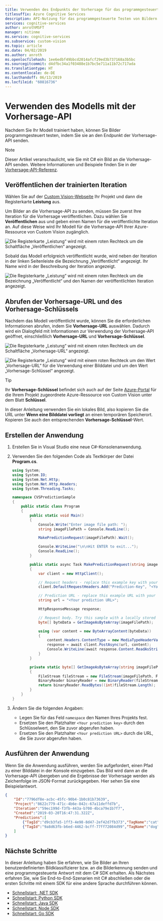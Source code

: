 ```yaml
---
title: Verwenden des Endpunkts der Vorhersage für das programmgesteuerte Testen von Bildern mit einer Klassifizierung – Custom Vision
titlesuffix: Azure Cognitive Services
description: API-Nutzung für das programmgesteuerte Testen von Bildern mit Ihrer Custom Vision Service-Klassifizierung
services: cognitive-services
author: anrothMSFT
manager: nitinme
ms.service: cognitive-services
ms.subservice: custom-vision
ms.topic: article
ms.date: 04/02/2019
ms.author: anroth
ms.openlocfilehash: 1ee6edbf49bbcd2014afcf29ed3b737168a3b5bc
ms.sourcegitcommit: d4dfbc34a1f03488e1b7bc5e711a11b72c717ada
ms.translationtype: HT
ms.contentlocale: de-DE
ms.lasthandoff: 06/13/2019
ms.locfileid: "60816736"
---
```

# <a name="use-your-model-with-the-prediction-api"></a>Verwenden des Modells mit der Vorhersage-API

Nachdem Sie Ihr Modell trainiert haben, können Sie Bilder programmgesteuert testen, indem Sie sie an den Endpunkt der Vorhersage-API senden.

> [!NOTE]
> Dieser Artikel veranschaulicht, wie Sie mit C# ein Bild an die Vorhersage-API senden. Weitere Informationen und Beispiele finden Sie in der [Vorhersage-API-Referenz](https://southcentralus.dev.cognitive.microsoft.com/docs/services/Custom_Vision_Prediction_3.0/operations/5c82db60bf6a2b11a8247c15).

## <a name="publish-your-trained-iteration"></a>Veröffentlichen der trainierten Iteration

Wählen Sie auf der [Custom Vision-Webseite](https://customvision.ai) Ihr Projekt und dann die Registerkarte __Leistung__ aus.

Um Bilder an die Vorhersage-API zu senden, müssen Sie zuerst Ihre Iteration für die Vorhersage veröffentlichen. Dazu wählen Sie __Veröffentlichen__ aus und geben einen Namen für die veröffentlichte Iteration an. Auf diese Weise wird Ihr Modell für die Vorhersage-API Ihrer Azure-Ressource von Custom Vision zugänglich.

![Die Registerkarte „Leistung“ wird mit einem roten Rechteck um die Schaltfläche „Veröffentlichen“ angezeigt.](./media/use-prediction-api/unpublished-iteration.png)

Sobald das Modell erfolgreich veröffentlicht wurde, wird neben der Iteration in der linken Seitenleiste die Bezeichnung „Veröffentlicht“ angezeigt. Ihr Name wird in der Beschreibung der Iteration angezeigt.

![Die Registerkarte „Leistung“ wird mit einem roten Rechteck um die Bezeichnung „Veröffentlicht“ und den Namen der veröffentlichten Iteration angezeigt.](./media/use-prediction-api/published-iteration.png)

## <a name="get-the-url-and-prediction-key"></a>Abrufen der Vorhersage-URL und des Vorhersage-Schlüssels

Nachdem das Modell veröffentlicht wurde, können Sie die erforderlichen Informationen abrufen, indem Sie __Vorhersage-URL__ auswählen. Dadurch wird ein Dialogfeld mit Informationen zur Verwendung der Vorhersage-API geöffnet, einschließlich __Vorhersage-URL__ und __Vorhersage-Schlüssel__.

![Die Registerkarte „Leistung“ wird mit einem roten Rechteck um die Schaltfläche „Vorhersage-URL“ angezeigt.](./media/use-prediction-api/published-iteration-prediction-url.png)

![Die Registerkarte „Leistung“ wird mit einem roten Rechteck um den Wert „Vorhersage-URL“ für die Verwendung einer Bilddatei und um den Wert „Vorhersage-Schlüssel“ angezeigt.](./media/use-prediction-api/prediction-api-info.png)

> [!TIP]
> Ihr __Vorhersage-Schlüssel__ befindet sich auch auf der Seite [Azure-Portal](https://portal.azure.com) für die Ihrem Projekt zugeordnete Azure-Ressource von Custom Vision unter dem Blatt __Schlüssel__.

In dieser Anleitung verwenden Sie ein lokales Bild, also kopieren Sie die URL unter **Wenn eine Bilddatei vorliegt** an einen temporären Speicherort. Kopieren Sie auch den entsprechenden __Vorhersage-Schlüssel__-Wert.

## <a name="create-the-application"></a>Erstellen der Anwendung

1. Erstellen Sie in Visual Studio eine neue C#-Konsolenanwendung.

1. Verwenden Sie den folgenden Code als Textkörper der Datei __Program.cs__.

    ```csharp
    using System;
    using System.IO;
    using System.Net.Http;
    using System.Net.Http.Headers;
    using System.Threading.Tasks;

    namespace CVSPredictionSample
    {
        public static class Program
        {
            public static void Main()
            {
                Console.Write("Enter image file path: ");
                string imageFilePath = Console.ReadLine();

                MakePredictionRequest(imageFilePath).Wait();

                Console.WriteLine("\n\nHit ENTER to exit...");
                Console.ReadLine();
            }

            public static async Task MakePredictionRequest(string imageFilePath)
            {
                var client = new HttpClient();

                // Request headers - replace this example key with your valid Prediction-Key.
                client.DefaultRequestHeaders.Add("Prediction-Key", "<Your prediction key>");

                // Prediction URL - replace this example URL with your valid Prediction URL.
                string url = "<Your prediction URL>";

                HttpResponseMessage response;

                // Request body. Try this sample with a locally stored image.
                byte[] byteData = GetImageAsByteArray(imageFilePath);

                using (var content = new ByteArrayContent(byteData))
                {
                    content.Headers.ContentType = new MediaTypeHeaderValue("application/octet-stream");
                    response = await client.PostAsync(url, content);
                    Console.WriteLine(await response.Content.ReadAsStringAsync());
                }
            }

            private static byte[] GetImageAsByteArray(string imageFilePath)
            {
                FileStream fileStream = new FileStream(imageFilePath, FileMode.Open, FileAccess.Read);
                BinaryReader binaryReader = new BinaryReader(fileStream);
                return binaryReader.ReadBytes((int)fileStream.Length);
            }
        }
    }
    ```

1. Ändern Sie die folgenden Angaben:
   * Legen Sie für das Feld `namespace` den Namen Ihres Projekts fest.
   * Ersetzen Sie den Platzhalter `<Your prediction key>` durch den Schlüsselwert, den Sie zuvor abgerufen haben.
   * Ersetzen Sie den Platzhalter `<Your prediction URL>` durch die URL, die Sie zuvor abgerufen haben.

## <a name="run-the-application"></a>Ausführen der Anwendung

Wenn Sie die Anwendung ausführen, werden Sie aufgefordert, einen Pfad zu einer Bilddatei in der Konsole einzugeben. Das Bild wird dann an die Vorhersage-API übergeben und die Ergebnisse der Vorhersage werden als Zeichenfolge im JSON-Format zurückgegeben. Hier sehen Sie eine Beispielantwort.

```json
{
    "Id":"7796df8e-acbc-45fc-90b4-1b0c81b73639",
    "Project":"8622c779-471c-4b6e-842c-67a11deffd7b",
    "Iteration":"59ec199d-f3fb-443a-b708-4bca79e1b7f7",
    "Created":"2019-03-20T16:47:31.322Z",
    "Predictions":[
        {"TagId":"d9cb3fa5-1ff3-4e98-8d47-2ef42d7fb373","TagName":"cat", "Probability":1.0},
        {"TagId":"9a8d63fb-b6ed-4462-bcff-77ff72084d99","TagName":"dog", "Probability":0.1087869}
    ]
}
```

## <a name="next-steps"></a>Nächste Schritte

In dieser Anleitung haben Sie erfahren, wie Sie Bilder an Ihren benutzerdefinierten Bildklassifizierer bzw. an die Bilderkennung senden und eine programmgesteuerte Antwort mit dem C# SDK erhalten. Als Nächstes erfahren Sie, wie Sie End-to-End-Szenarien mit C# abschließen oder die ersten Schritte mit einem SDK für eine andere Sprache durchführen können.

* [Schnellstart: .NET SDK](csharp-tutorial.md)
* [Schnellstart: Python SDK](python-tutorial.md)
* [Schnellstart: Java SDK](java-tutorial.md)
* [Schnellstart: Node SDK](node-tutorial.md)
* [Schnellstart: Go SDK](go-tutorial.md)
